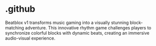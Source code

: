 # .github
Beatblox v1 transforms music gaming into a visually stunning block-matching adventure. This innovative rhythm game challenges players to synchronize colorful blocks with dynamic beats, creating an immersive audio-visual experience.
